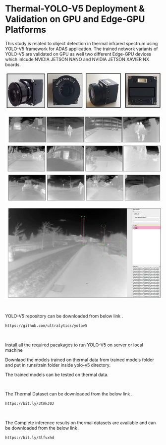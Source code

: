 # Thermal-YOLO-V5 Deployment & Validation on GPU and Edge-GPU Platforms

This study is related to object detection in thermal infrared spectrum using YOLO-V5 framework for ADAS application. The trained network variants of YOLO-V5 are validated on GPU as well two different Edge-GPU devices which inlcude NVIDIA JETSON NANO and NVIDIA JETSON XAVIER NX boards.

![](images/t1.PNG)

![](images/t2.PNG)

![](images/t3.PNG)

<br>

YOLO-V5 repository can be downloaded from below link .<br>

```bash
https://github.com/ultralytics/yolov5
```
<br>

Install all the required pacakages to run YOLO-V5 on server or local machine

Downlaod the models trained on thermal data from trained models folder and put in runs/train folder inside yolo-v5 directory.

The trained models can be tested on thermal data.

<br>

The Thermal Dataset can be downloaded from the below link  .<br>

```bash
https://bit.ly/3tAkJ0J
```
<br>

The Complete inference results on thermal datasets are available and can be downloaded from the below link  .<br>

```bash
https://bit.ly/3lfvxhd
```
<br>
